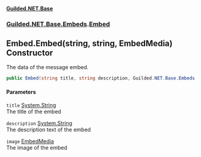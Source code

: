 
#### [Guilded.NET.Base](index 'index')
### [Guilded.NET.Base.Embeds](index#Guilded_NET_Base_Embeds 'Guilded.NET.Base.Embeds').[Embed](Embed 'Guilded.NET.Base.Embeds.Embed')
## Embed.Embed(string, string, EmbedMedia) Constructor
The data of the message embed.  
```csharp
public Embed(string title, string description, Guilded.NET.Base.Embeds.EmbedMedia image);
```

#### Parameters
<a name='Guilded_NET_Base_Embeds_Embed_Embed(string_string_Guilded_NET_Base_Embeds_EmbedMedia)_title'></a>
`title` [System.String](https://docs.microsoft.com/en-us/dotnet/api/System.String 'System.String')  
The title of the embed
  
<a name='Guilded_NET_Base_Embeds_Embed_Embed(string_string_Guilded_NET_Base_Embeds_EmbedMedia)_description'></a>
`description` [System.String](https://docs.microsoft.com/en-us/dotnet/api/System.String 'System.String')  
The description text of the embed
  
<a name='Guilded_NET_Base_Embeds_Embed_Embed(string_string_Guilded_NET_Base_Embeds_EmbedMedia)_image'></a>
`image` [EmbedMedia](EmbedMedia 'Guilded.NET.Base.Embeds.EmbedMedia')  
The image of the embed
  
